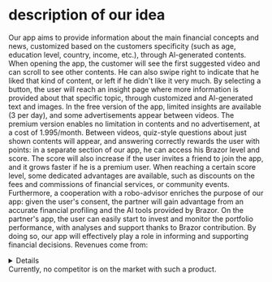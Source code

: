 # description of our idea

Our app aims to provide information about the main financial concepts and news, customized based on the customers specificity (such as age, education level, country, income, etc.), through Al-generated contents.
When opening the app, the customer will see the first suggested video and can scroll to see other contents.
He can also swipe right to indicate that he liked that kind of content, or left if he didn't like it very much. By selecting a button, the user will reach an insight page where more information is provided about that specific topic, through customized and Al-generated text and images.
In the free version of the app, limited insights are available (3 per day), and some advertisements appear between videos. The premium version enables no limitation in contents and no advertisement, at a cost of 1.995/month.
Between videos, quiz-style questions about just shown contents will appear, and answering correctly rewards the user with points: in a separate section of our app, he can access his Brazor level and score. The score will also increase if the user invites a friend to join the app, and it grows faster if he is a premium user.
When reaching a certain score level, some dedicated advantages are available, such as discounts on the fees and commissions of financial services, or community events.
Furthermore, a cooperation with a robo-advisor enriches the purpose of our app: given the user's consent, the partner will gain advantage from an accurate financial profiling and the Al tools provided by Brazor. On the partner's app, the user can easily start to invest and monitor the portfolio performance, with analyses and support thanks to Brazor contribution.
By doing so, our app will effectively play a role in informing and supporting financial decisions.
Revenues come from:
<details>
 - Premium subscriptions 
 - Advertisement (for free users) 
 - Sponsorship of the main financial partner (robo-advisor) 
 - Other partners providing discounts to users 
</details>
Currently, no competitor is on the market with such a product.
